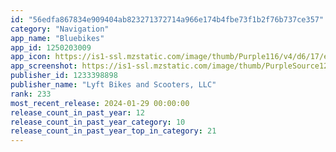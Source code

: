 ```yaml
---
id: "56edfa867834e909404ab823271372714a966e174b4fbe73f1b2f76b737ce357"
category: "Navigation"
app_name: "Bluebikes"
app_id: 1250203009
app_icon: https://is1-ssl.mzstatic.com/image/thumb/Purple116/v4/d6/17/ed/d617edd5-dfa3-ec99-72ba-9905b13be5b2/BostonAppIcon-Release-0-1x_U007ephone-0-85-220-0.png/1024x1024bb.png
app_screenshot: https://is1-ssl.mzstatic.com/image/thumb/PurpleSource126/v4/da/45/92/da459273-ac6f-894d-72a3-eb91161e7741/62dcb468-5d33-4fae-9a52-d52608cf55b0_iOS-English-6.5-Screenshot-01.png/1242x2688bb.png
publisher_id: 1233398898
publisher_name: "Lyft Bikes and Scooters, LLC"
rank: 233
most_recent_release: 2024-01-29 00:00:00
release_count_in_past_year: 12
release_count_in_past_year_category: 10
release_count_in_past_year_top_in_category: 21
---
```

